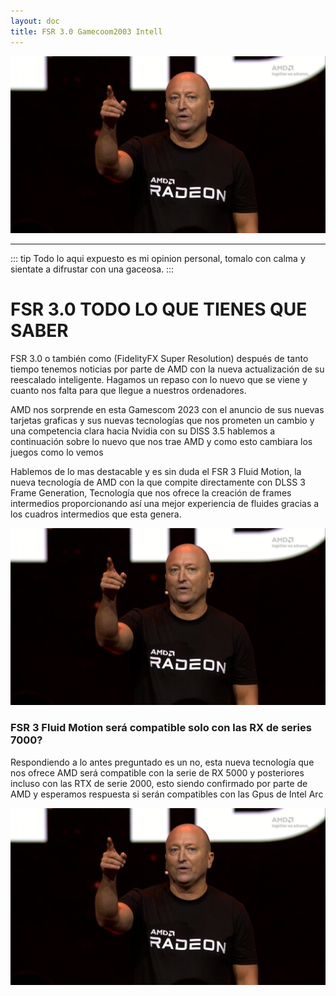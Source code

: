 ```yaml
---
layout: doc
title: FSR 3.0 Gamecoom2003 Intell
---
```


<img src="/imgPost/fsr3.0_img1.jpg" alt="Presentacion de amd">

---

::: tip
Todo lo aqui expuesto es mi opinion personal, tomalo con calma y sientate a difrustar con una gaceosa.
:::

# FSR 3.0 TODO LO QUE TIENES QUE SABER

FSR 3.0 o también como (FidelityFX Super Resolution) después de tanto tiempo tenemos noticias por parte de AMD con la nueva actualización de su reescalado inteligente. Hagamos un repaso con lo nuevo que se viene y cuanto nos falta para que llegue a nuestros ordenadores. 

AMD nos sorprende en esta Gamescom 2023 con el anuncio de sus nuevas tarjetas graficas y sus nuevas tecnologías que nos prometen un cambio y una competencia clara hacia Nvidia con su DlSS 3.5 hablemos a continuación sobre lo nuevo que nos trae AMD y como esto cambiara los juegos como lo vemos

Hablemos de lo mas destacable y es sin duda el FSR 3 Fluid Motion, la nueva tecnología de AMD con la que compite directamente con DLSS 3 Frame Generation, Tecnología que nos ofrece la creación de frames intermedios proporcionando así una mejor experiencia de fluides gracias a los cuadros intermedios que esta genera.

<img src="/imgPost/fsr3.0_img1.jpg" alt="Presentacion de amd">

### FSR 3 Fluid Motion será compatible solo con las RX de series 7000?

Respondiendo a lo antes preguntado es un no, esta nueva tecnología que nos ofrece AMD será compatible con la serie de RX 5000 y posteriores incluso con las RTX de serie 2000, esto siendo confirmado por parte de AMD y esperamos respuesta si serán compatibles con las Gpus de Intel Arc

<img src="/imgPost/fsr3.0_img1.jpg" alt="Presentacion de amd">